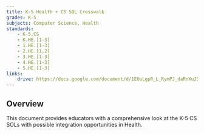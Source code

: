 ```yaml
---
title: K-5 Health + CS SOL Crosswalk
grades: K-5
subjects: Computer Science, Health
standards:
    - K-5.CS
    - K.HE.[1-3]
    - 1.HE.[1-3]
    - 2.HE.[1,2]
    - 3.HE.[1-3]
    - 4.HE.[1-3]
    - 5.HE.[1-3]
links:
    drive: https://docs.google.com/document/d/1EUuLgpR_L_RymPJ_daRnXuJ5fgQu87EwzTG-m57dfic/edit?usp=drive_link
---
```


## Overview

This document provides educators with a comprehensive look at the K-5 CS SOLs with possible integration opportunities in Health.
